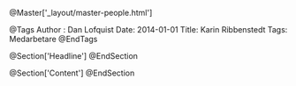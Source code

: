 @Master['_layout/master-people.html']

@Tags
Author : Dan Lofquist
Date: 2014-01-01
Title: Karin Ribbenstedt
Tags: Medarbetare
@EndTags

@Section['Headline']
@EndSection

@Section['Content']
@EndSection